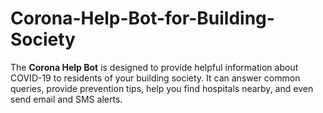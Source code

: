 # Corona-Help-Bot-for-Building-Society
The **Corona Help Bot** is designed to provide helpful information about COVID-19 to residents of your building society. It can answer common queries, provide prevention tips, help you find hospitals nearby, and even send email and SMS alerts.
